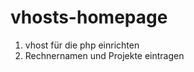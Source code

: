 vhosts-homepage
===============

1. vhost für die php einrichten
2. Rechnernamen und Projekte eintragen